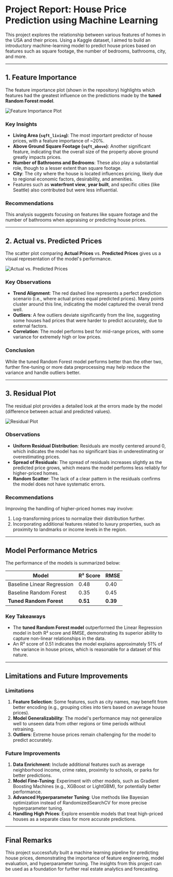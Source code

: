 # **Project Report: House Price Prediction using Machine Learning**

This project explores the relationship between various features of homes in the USA and their prices. Using a Kaggle dataset, I aimed to build an introductory machine-learning model to predict house prices based on features such as square footage, the number of bedrooms, bathrooms, city, and more.

---

## **1. Feature Importance**
The feature importance plot (shown in the repository) highlights which features had the greatest influence on the predictions made by the **tuned Random Forest model**.

![Feature Importance Plot](https://github.com/user-attachments/assets/ddbbb1f0-345f-4cd5-997f-6317dd21ccff)


### **Key Insights**
- **Living Area (`sqft_living`)**: The most important predictor of house prices, with a feature importance of ~20%.
- **Above Ground Square Footage (`sqft_above`)**: Another significant feature, indicating that the overall size of the property above ground greatly impacts prices.
- **Number of Bathrooms and Bedrooms**: These also play a substantial role, though to a lesser extent than square footage.
- **City**: The city where the house is located influences pricing, likely due to regional economic factors, desirability, and amenities.
- Features such as **waterfront view**, **year built**, and specific cities (like Seattle) also contributed but were less influential.

### **Recommendations**
This analysis suggests focusing on features like square footage and the number of bathrooms when appraising or predicting house prices.

---

## **2. Actual vs. Predicted Prices**
The scatter plot comparing **Actual Prices** vs. **Predicted Prices** gives us a visual representation of the model's performance. 

![Actual vs. Predicted Prices](https://github.com/user-attachments/assets/9e305725-6ded-4ad5-b4f2-4d546f3642b8)


### **Key Observations**
- **Trend Alignment**: The red dashed line represents a perfect prediction scenario (i.e., where actual prices equal predicted prices). Many points cluster around this line, indicating the model captured the overall trend well.
- **Outliers**: A few outliers deviate significantly from the line, suggesting some houses had prices that were harder to predict accurately, due to external factors.
- **Correlation**: The model performs best for mid-range prices, with some variance for extremely high or low prices.

### **Conclusion**
While the tuned Random Forest model performs better than the other two, further fine-tuning or more data preprocessing may help reduce the variance and handle outliers better.

---

## **3. Residual Plot**
The residual plot provides a detailed look at the errors made by the model (difference between actual and predicted values).


![Residual Plot](https://github.com/user-attachments/assets/41afca0d-4708-447f-a51a-a416192f6cc4)


### **Observations**
- **Uniform Residual Distribution**: Residuals are mostly centered around 0, which indicates the model has no significant bias in underestimating or overestimating prices.
- **Spread of Residuals**: The spread of residuals increases slightly as the predicted price grows, which means the model performs less reliably for higher-priced homes.
- **Random Scatter**: The lack of a clear pattern in the residuals confirms the model does not have systematic errors.

### **Recommendations**
Improving the handling of higher-priced homes may involve:
1. Log-transforming prices to normalize their distribution further.
2. Incorporating additional features related to luxury properties, such as proximity to landmarks or income levels in the region.

---

## **Model Performance Metrics**
The performance of the models is summarized below:

| **Model**                 | **R² Score** | **RMSE** |
|---------------------------|--------------|----------|
| Baseline Linear Regression | 0.48         | 0.40     |
| Baseline Random Forest     | 0.35         | 0.45     |
| **Tuned Random Forest**    | **0.51**     | **0.39** |

### **Key Takeaways**
- The **tuned Random Forest model** outperformed the Linear Regression model in both R² score and RMSE, demonstrating its superior ability to capture non-linear relationships in the data.
- An R² score of 0.51 indicates the model explains approximately 51% of the variance in house prices, which is reasonable for a dataset of this nature.

---

## **Limitations and Future Improvements**
### **Limitations**
1. **Feature Selection**: Some features, such as city names, may benefit from better encoding (e.g., grouping cities into tiers based on average house prices).
2. **Model Generalizability**: The model's performance may not generalize well to unseen data from other regions or time periods without retraining.
3. **Outliers**: Extreme house prices remain challenging for the model to predict accurately.

### **Future Improvements**
1. **Data Enrichment**: Include additional features such as average neighborhood income, crime rates, proximity to schools, or parks for better predictions.
2. **Model Fine-Tuning**: Experiment with other models, such as Gradient Boosting Machines (e.g., XGBoost or LightGBM), for potentially better performance.
3. **Advanced Hyperparameter Tuning**: Use methods like Bayesian optimization instead of RandomizedSearchCV for more precise hyperparameter tuning.
4. **Handling High Prices**: Explore ensemble models that treat high-priced houses as a separate class for more accurate predictions.

---

## **Final Remarks**
This project successfully built a machine learning pipeline for predicting house prices, demonstrating the importance of feature engineering, model evaluation, and hyperparameter tuning. The insights from this project can be used as a foundation for further real estate analytics and forecasting.
